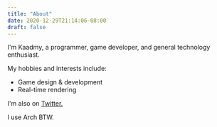 ```yaml
---
title: "About"
date: 2020-12-29T21:14:06-08:00
draft: false
---
```


I'm Kaadmy, a programmer, game developer, and general technology enthusiast.

My hobbies and interests include:

- Game design & development
- Real-time rendering

I'm also on [Twitter.](https://twitter.com/kaadmy)

I use Arch BTW.

